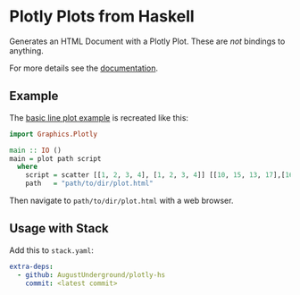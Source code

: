 # Plotly Plots from Haskell

Generates an HTML Document with a Plotly Plot. These are _not_ bindings to anything.

For more details see the [documentation](https://augustundeground.github.io/plotly-hs).

## Example

The [basic line plot example](https://plotly.com/javascript/line-charts/#basic-line-plot)
is recreated like this:

```haskell
import Graphics.Plotly

main :: IO ()
main = plot path script
  where
    script = scatter [[1, 2, 3, 4], [1, 2, 3, 4]] [[10, 15, 13, 17],[16, 5, 11, 9]] LinesMarkers
    path   = "path/to/dir/plot.html"
```

Then navigate to `path/to/dir/plot.html` with a web browser.

## Usage with Stack

Add this to `stack.yaml`:

```yaml
extra-deps:
  - github: AugustUnderground/plotly-hs
    commit: <latest commit>
```
